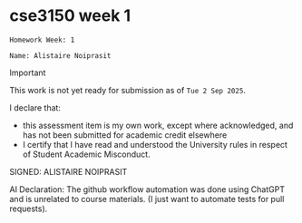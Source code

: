# cse3150 week 1

`Homework Week: 1`

`Name: Alistaire Noiprasit`

> [!IMPORTANT]
> This work is not yet ready for submission as of `Tue 2 Sep 2025`.


I declare that:
- this assessment item is my own work, except where acknowledged, and has not been submitted for
academic credit elsewhere
- I certify that I have read and understood the University rules in respect of Student Academic
Misconduct.

SIGNED: ALISTAIRE NOIPRASIT

AI Declaration:
The github workflow automation was done using ChatGPT and is unrelated to course materials. 
(I just want to automate tests for pull requests).
